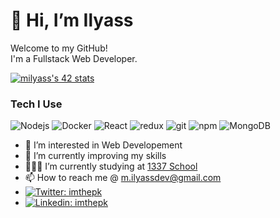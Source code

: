 <h1>👋  Hi, I’m Ilyass</h1>
<p>Welcome to my GitHub! </br> I'm a Fullstack Web Developer.

[![milyass's 42 stats](https://badge.mediaplus.ma/black/milyass)](https://github.com/oakoudad/badge42)


<h3>Tech I Use </h3>
<p>
  <img alt="Nodejs" src="https://img.shields.io/badge/-Nodejs-43853d?style=flat-square&logo=Node.js&logoColor=white" />
  <img alt="Docker" src="https://img.shields.io/badge/-Docker-46a2f1?style=flat-square&logo=docker&logoColor=white" />
  <img alt="React" src="https://img.shields.io/badge/-React-45b8d8?style=flat-square&logo=react&logoColor=white" />
  <img alt="redux" src="https://img.shields.io/badge/-Redux-764ABC?style=flat-square&logo=redux&logoColor=white" />
  <img alt="git" src="https://img.shields.io/badge/-Git-F05032?style=flat-square&logo=git&logoColor=white" />
  <img alt="npm" src="https://img.shields.io/badge/-NPM-CB3837?style=flat-square&logo=npm&logoColor=white" />
  <img alt="MongoDB" src="https://img.shields.io/badge/-MongoDB-13aa52?style=flat-square&logo=mongodb&logoColor=white" />
</p>

- 👀 I’m interested in Web Developement
- 🌱 I’m currently improving my skills
- 👨🏽‍💻 I’m currently studying at  [1337 School](https://1337.ma)
- 📫 How to reach me @ m.ilyassdev@gmail.com
- [![Twitter: imthepk](https://img.shields.io/twitter/follow/han722s?style=social)](https://twitter.com/han722s)
- [![Linkedin: imthepk](https://img.shields.io/badge/-milyass-blue?style=flat-square&logo=Linkedin&logoColor=white&link=https://www.linkedin.com/in/m-ilyass/)](https://www.linkedin.com/in/m-ilyass/)
  </br>


